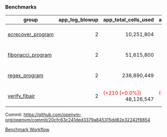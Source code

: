 ### Benchmarks
| group | app_log_blowup | app_total_cells_used | app_total_cycles | app_total_proof_time_ms | leaf_log_blowup | leaf_total_cells_used | leaf_total_cycles | leaf_total_proof_time_ms | max_segment_length | instance | alloc |
|---|---|---|---|---|---|---|---|---|---|---|---|
| [ ecrecover_program ](https://github.com/openvm-org/openvm/blob/benchmark-results/benchmarks-pr/1038/individual/ecrecover-20cfc63c241ded3379a845315dd82e32242f8854.md) | <div style='text-align: right'> 2 </div>  | <div style='text-align: right'> 10,251,804 </div>  | <div style='text-align: right'> 195,066 </div>  | <span style='color: red'>(+37.0 [+1.9%])</span><div style='text-align: right'> 2,022.0 </div>  | <div style='text-align: right'> - </div>  | <div style='text-align: right'> - </div>  | <div style='text-align: right'> - </div>  | <div style='text-align: right'> - </div>  | 1048476 | 64cpu-linux-arm64 | mimalloc |
| [ fibonacci_program ](https://github.com/openvm-org/openvm/blob/benchmark-results/benchmarks-pr/1038/individual/fibonacci-20cfc63c241ded3379a845315dd82e32242f8854.md) | <div style='text-align: right'> 2 </div>  | <div style='text-align: right'> 51,615,800 </div>  | <div style='text-align: right'> 3,000,274 </div>  | <span style='color: green'>(-29.0 [-0.5%])</span><div style='text-align: right'> 5,312.0 </div>  | <div style='text-align: right'> - </div>  | <div style='text-align: right'> - </div>  | <div style='text-align: right'> - </div>  | <div style='text-align: right'> - </div>  | 1048476 | 64cpu-linux-arm64 | mimalloc |
| [ regex_program ](https://github.com/openvm-org/openvm/blob/benchmark-results/benchmarks-pr/1038/individual/regex-20cfc63c241ded3379a845315dd82e32242f8854.md) | <div style='text-align: right'> 2 </div>  | <div style='text-align: right'> 238,890,449 </div>  | <div style='text-align: right'> 8,381,808 </div>  | <span style='color: red'>(+785.0 [+4.7%])</span><div style='text-align: right'> 17,530.0 </div>  | <div style='text-align: right'> - </div>  | <div style='text-align: right'> - </div>  | <div style='text-align: right'> - </div>  | <div style='text-align: right'> - </div>  | 1048476 | 64cpu-linux-arm64 | mimalloc |
| [ verify_fibair ](https://github.com/openvm-org/openvm/blob/benchmark-results/benchmarks-pr/1038/individual/verify_fibair-20cfc63c241ded3379a845315dd82e32242f8854.md) | <div style='text-align: right'> 2 </div>  | <span style='color: red'>(+210 [+0.0%])</span><div style='text-align: right'> 48,126,547 </div>  | <span style='color: red'>(+14 [+0.0%])</span><div style='text-align: right'> 397,142 </div>  | <span style='color: green'>(-87.0 [-2.8%])</span><div style='text-align: right'> 3,024.0 </div>  | <div style='text-align: right'> - </div>  | <div style='text-align: right'> - </div>  | <div style='text-align: right'> - </div>  | <div style='text-align: right'> - </div>  | 1048476 | 64cpu-linux-arm64 | mimalloc |


Commit: https://github.com/openvm-org/openvm/commit/20cfc63c241ded3379a845315dd82e32242f8854

[Benchmark Workflow](https://github.com/openvm-org/openvm/actions/runs/12335284137)

